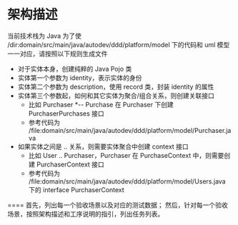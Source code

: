 架构描述
=======
当前技术栈为 Java
为了使 /dir:domain/src/main/java/autodev/ddd/platform/model 下的代码和 uml 模型一一对应，请按照以下规则生成文件
- 对于实体本身，创建纯粹的 Java Pojo 类
- 实体第一个参数为 identity，表示实体的身份
- 实体第二个参数为 description，使用 record 类，封装 identity 的属性
- 实体第三个参数起，如何和其它实体为聚合/组合关系，则创建关联接口
  - 比如 Purchaser *-- Purchase 在 Purchaser 下创建 PurchaserPurchases 接口
  - 参考代码为 /file:domain/src/main/java/autodev/ddd/platform/model/Purchaser.java
- 如果实体之间是 .. 关系，则需要实体聚合中创建 context 接口
  - 比如 User .. Purchaser，Purchaser 在 PurchaseContext 中，则需要创建 PurchaserContext 接口
  - 参考代码为 /file:domain/src/main/java/autodev/ddd/platform/model/Users.java 下的 interface PurchaserContext


====
首先，列出每一个验收场景以及对应的测试数据；
然后，针对每一个验收场景，按照架构描述和工序说明的指引，列出任务列表。